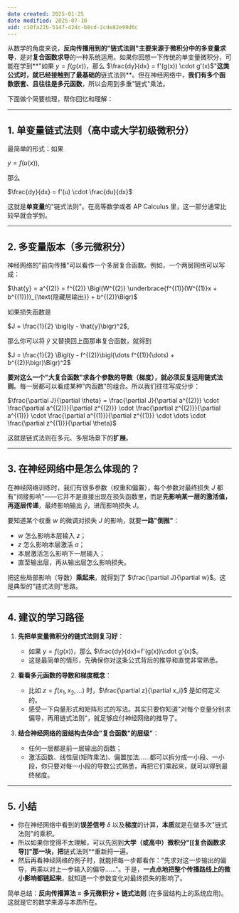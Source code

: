 ```yaml
---
date created: 2025-01-25
date modified: 2025-07-10
uid: c10fa22b-5147-42dc-b8cd-2cde82e99d6c
---
```


从数学的角度来说，**反向传播用到的"链式法则"主要来源于微积分中的多变量求导**，是对**复合函数求导**的一种系统运用。如果你回想一下传统的单变量微积分，可能在学到**"如果 $y = f(g(x))$，那么 $\frac{dy}{dx} = f'(g(x)) \cdot g'(x)$"**这类公式时，就已经接触到了最基础的**链式法则**。但在神经网络中，**我们有多个函数嵌套、且往往是多元函数**，所以会用到多重"链式"乘法。

下面做个简要梳理，帮你回忆和理解：

---

## 1. 单变量链式法则（高中或大学初级微积分）

最简单的形式：如果

$y = f\bigl(u(x)\bigr)$,

那么

$\frac{dy}{dx} = f'(u) \cdot \frac{du}{dx}$

这就是**单变量**的"链式法则"。在高等数学或者 AP Calculus 里，这一部分通常比较早就会学到。

---

## 2. 多变量版本（多元微积分）

神经网络的"前向传播"可以看作一个多层复合函数。例如，一个两层网络可以写成：

$\hat{y} = a^{(2)} = f^{(2)} \Bigl(W^{(2)} \underbrace{f^{(1)}(W^{(1)}x + b^{(1)})}_{\text{隐藏层输出}} + b^{(2)}\Bigr)$

如果损失函数是

$J = \frac{1}{2} \bigl(y - \hat{y}\bigr)^2$,

那么你可以将 $\hat{y}$ 又替换回上面那串复合函数，就得到

$J = \frac{1}{2} \Bigl(y - f^{(2)}\bigl(\dots f^{(1)}(\dots) + b^{(2)}\bigr)\Bigr)^2$

**要对这么一个"大复合函数"求各个参数的导数（梯度），就必须反复运用链式法则**。每一层都可以看成某种"内函数"的组合。所以我们往往写成分步：

$\frac{\partial J}{\partial \theta} = \frac{\partial J}{\partial a^{(2)}} \cdot \frac{\partial a^{(2)}}{\partial z^{(2)}} \cdot \frac{\partial z^{(2)}}{\partial a^{(1)}} \cdot \frac{\partial a^{(1)}}{\partial z^{(1)}} \cdot \dots \cdot \frac{\partial z^{(1)}}{\partial \theta}$

这就是链式法则在多元、多层场景下的**扩展**。

---

## 3. 在神经网络中是怎么体现的？

在神经网络训练时，我们有很多参数（权重和偏置），每个参数对最终损失 $J$ 都有"间接影响"——它并不是直接出现在损失函数里，而是**先影响某一层的激活值，再逐层传递**，最终影响输出 $\hat{y}$，进而影响损失 $J$。

要知道某个权重 $w$ 的微调对损失 $J$ 的影响，就要**一路"倒推"**：

- $w$ 怎么影响本层输入 $z$；
- $z$ 怎么影响本层激活 $a$；
- 本层激活怎么影响下一层输入；
- 直至输出层，再从输出层怎么影响损失。

把这些局部影响（导数）**乘起来**，就得到了 $\frac{\partial J}{\partial w}$。这是典型的"链式法则"思路。

---

## 4. 建议的学习路径

1. **先把单变量微积分的链式法则复习好**：
    - 如果 $y=f(g(x))$，那么 $\frac{dy}{dx}=f'(g(x))\cdot g'(x)$。
    - 这是最简单的情形，先确保你对这条公式背后的推导和直觉非常熟悉。

2. **看看多元函数的导数和梯度概念**：
    - 比如 $z = f(x_1, x_2, \dots)$ 时，$\frac{\partial z}{\partial x_i}$ 是如何定义的。
    - 感受一下向量形式和矩阵形式的写法。其实只要你知道"对每个变量分别求偏导，再用链式法则"，就足够应付神经网络的推导了。

3. **结合神经网络的层结构去体会"复合函数"的层级"**：
    - 任何一层都是前一层输出的函数；
    - 激活函数、线性层(矩阵乘法)、偏置加法……都可以拆分成一小段、一小段，你只要对每一小段的导数公式熟悉，再把它们乘起来，就可以得到最终梯度。

---

## 5. 小结

- 你在神经网络中看到的**误差信号** $\delta$ 以及**梯度**的计算，**本质**就是在做多次"链式法则"的乘积。
- 所以如果你觉得不太理解，可以先回到**大学（或高中）微积分"[[复合函数求导]]"那一块，把**链式法则**重新捋一遍。
- 然后再看神经网络的例子时，就能把每一步都看作："先求对这一步输出的偏导，再乘以对上一步输入的偏导……"。于是，**一点点地把整个传播路线上的微小影响都链起来**，就知道一个参数变化对最终损失的影响了。

简单总结：**反向传播算法 = 多元微积分 + 链式法则** (在多层结构上的系统应用)。这就是它的数学来源与本质所在。
